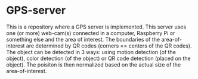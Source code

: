 # GPS-server
This is a repository where a GPS server is implemented. This server uses one (or more) web-cam(s) connected in a computer, Raspberry Pi or something else and the area of interest. The boundaries of the area-of-interest are determined by QR codes (corners == centers of the QR codes). The object can be detected in 3 ways: using motion detection (of the object), color detection (of the object) or QR code detection (placed on the object). The poisiton is then normalized based on the actual size of the area-of-interest.

